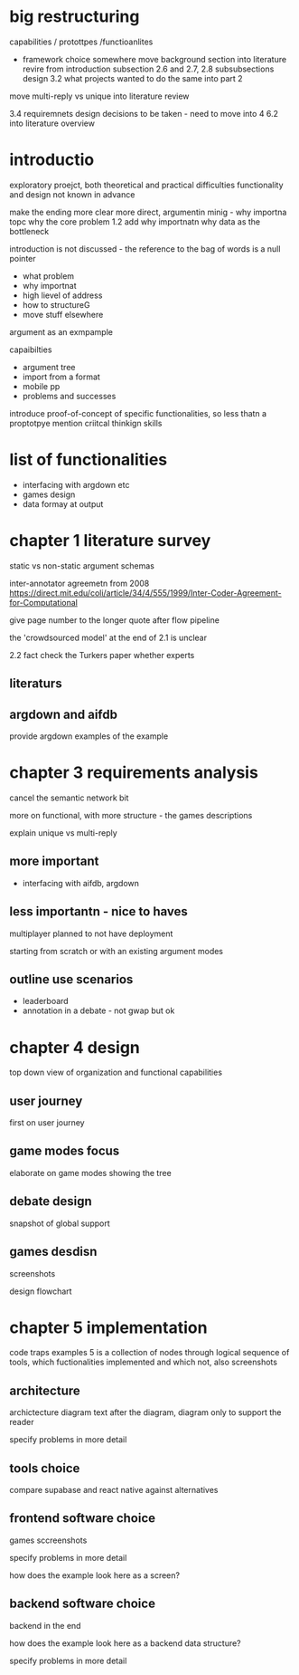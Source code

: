 
# big restructuring

capabilities / protottpes /functioanlites
- framework choice somewhere
move background section into literature revire from introduction
subsection 2.6 and 2.7, 2.8 subsubsections
design 3.2 what projects wanted to do the same into part 2

move multi-reply vs unique into literature review

3.4 requiremnets design decisions to be taken - need to move into 4
6.2 into literature overview



# introductio
exploratory proejct, both theoretical and practical difficulties
functionality and design not known in advance

make the ending more clear
more direct, argumentin minig - why importna topc why the core problem
1.2 add why importnatn
why data as the bottleneck

introduction is not discussed - the reference to the bag of words is a null pointer 
- what problem
- why importnat
- high lievel of address
- how to structureG
- move stuff elsewhere

argument as an exmpample

capaibilties
- argument tree
- import from a format
- mobile pp
- problems and successes

introduce proof-of-concept of specific functionalities, so less thatn a proptotpye
mention criitcal thinkign skills

# list of functionalities
- interfacing with argdown etc
- games design
- data formay at output

# chapter 1 literature survey
static vs non-static argument schemas

inter-annotator agreemetn from 2008
https://direct.mit.edu/coli/article/34/4/555/1999/Inter-Coder-Agreement-for-Computational

give page number to the longer quote after flow pipeline

the 'crowdsourced model' at the end of 2.1 is unclear

2.2 fact check the Turkers paper whether experts

## literaturs

## argdown and aifdb
provide argdown examples of the example

# chapter 3 requirements analysis
cancel the semantic network bit

more on functional, with more structure - the games descriptions

explain unique vs multi-reply

## more important
- interfacing with aifdb, argdown

## less importantn - nice to haves
multiplayer planned to not have
deployment

starting from scratch or with an existing argument modes

## outline use scenarios
- leaderboard
- annotation in a debate - not gwap but ok

# chapter 4 design
top down view of organization and functional capabilities

## user journey
first on user journey

## game modes focus
elaborate on game modes
showing the tree

## debate design
snapshot of global support

## games desdisn
screenshots

design flowchart

# chapter 5 implementation

code traps examples
5 is a collection of nodes through logical sequence of tools, which fuctionalities implemented and which not, also screenshots

## architecture
archictecture diagram
text after the diagram, diagram only to support the reader

specify problems in more detail

## tools choice
compare supabase and react native against alternatives

## frontend software choice
games sccreenshots

specify problems in more detail

how does the example look here as a screen?

## backend software choice
backend in the end

how does the example look here as a backend data structure?

specify problems in more detail

